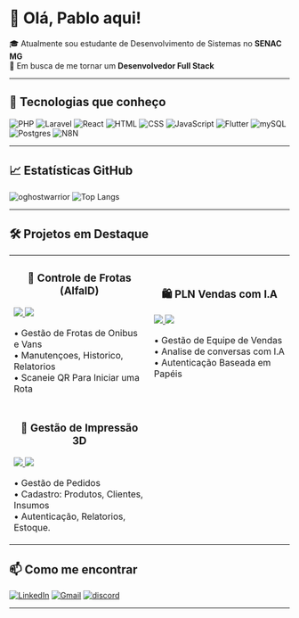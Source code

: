 # 👋 Olá, Pablo aqui!

🎓 Atualmente sou estudante de Desenvolvimento de Sistemas no **SENAC MG**  
🎯 Em busca de me tornar um **Desenvolvedor Full Stack**

---

## 🚀 Tecnologias que conheço
![PHP](https://img.shields.io/badge/PHP-777BB4?style=flat&logo=php&logoColor=white)
![Laravel](https://img.shields.io/badge/Laravel-FF2D20?style=flat&logo=laravel&logoColor=white)
![React](https://img.shields.io/badge/React-20232A?style=flat&logo=react&logoColor=61DAFB)
![HTML](https://img.shields.io/badge/HTML5-E34F26?style=flat&logo=html5&logoColor=white)
![CSS](https://img.shields.io/badge/CSS3-1572B6?style=flat&logo=css3&logoColor=white)
![JavaScript](https://img.shields.io/badge/JavaScript-F7DF1E?style=flat&logo=javascript&logoColor=black)
![Flutter](https://img.shields.io/badge/Flutter-02569B?style=flat&logo=flutter&logoColor=white)
![mySQL](https://shields.io/badge/MySQL-lightgrey?logo=mysql&style=plastic&logoColor=white&labelColor=blue)
![Postgres](https://img.shields.io/badge/PostgreSQL-316192?logo=postgresql&logoColor=white)
![N8N](https://img.shields.io/badge/n8n-workflow%20automation-red)

---

## 📈 Estatísticas GitHub

![oghostwarrior](https://github-readme-streak-stats.herokuapp.com/?user=oghostwarrior&theme=dark)
![Top Langs](https://github-readme-stats.vercel.app/api/top-langs/?username=vianawill&layout=compact&theme=tokyonight)

---

## 🛠 Projetos em Destaque

<!-- 📌 [**Controle de Frotas (AlfaID)**]([https://github.com/vianawill/VIANAforms](https://github.com/vianawill/Rdo---29.04.git))  


<!-- Adicione outros projetos fixados aqui se quiser -->

<table>
<tr>
<td width="50%">
<h3 align="center">🚌 Controle de Frotas (AlfaID)</h3>
<p>
<a href="https://github.com/mateusbarret0/controle-frotas-v1/" target="_blank">
<img src="https://img.shields.io/badge/View_on_GitHub-2ea44f?style=for-the-badge&logo=github"/>
</a>
<a href="https://frotasalfa.infy.uk/" target="_blank">
<img src="https://img.shields.io/badge/Live_Demo-brightgreen?style=for-the-badge&logo=vercel"/>
</a>
</p>
<p align="left">
• Gestão de Frotas de Onibus e Vans<br>
• Manutençoes, Historico, Relatorios<br>
• Scaneie QR Para Iniciar uma Rota
</p>
</div>
</td>
<td width="50%">
<h3 align="center">🛍️ PLN Vendas com I.A</h3>
<p>
<a href="#" target="_blank">
<img src="https://img.shields.io/badge/View_on_GitHub-2ea44f?style=for-the-badge&logo=github"/>
</a>
<a href="#" target="_blank">
<img src="https://img.shields.io/badge/Live_Demo-brightgreen?style=for-the-badge&logo=vercel"/>
</a>
</p>
<p align="left">
• Gestão de Equipe de Vendas<br>
• Analise de conversas com I.A<br>
• Autenticação Baseada em Papéis
</p>
</div>
<tr>
<td width="50%">
<h3 align="center">💼 Gestão de Impressão 3D</h3>
<p>
<a href="https://github.com/oGhostWarrior/figureslab3d" target="_blank">
<img src="https://img.shields.io/badge/View_on_GitHub-2ea44f?style=for-the-badge&logo=github"/>
</a>
<a href="https://figureslab.infy.uk/" target="_blank">
<img src="https://img.shields.io/badge/Live_Demo-brightgreen?style=for-the-badge&logo=vercel"/>
</a>
</p>
<p align="left">
• Gestão de Pedidos<br>
• Cadastro: Produtos, Clientes, Insumos<br>
• Autenticação, Relatorios, Estoque.
</p>
</td>
</tr>
</table>

## 📫 Como me encontrar

[![LinkedIn](https://img.shields.io/badge/LinkedIn-blue?style=flat&logo=linkedin&logoColor=white)](https://www.linkedin.com/in/pablo-assis)
[![Gmail](https://img.shields.io/badge/Gmail-red?style=flat&logo=gmail&logoColor=white)](mailto:assistech.infobr@gmail.com)
[![discord](https://img.shields.io/badge/contact-me-blue?logo=discord&logoColor=white)](https://discordapp.com/users/1148943065424343150)

---
